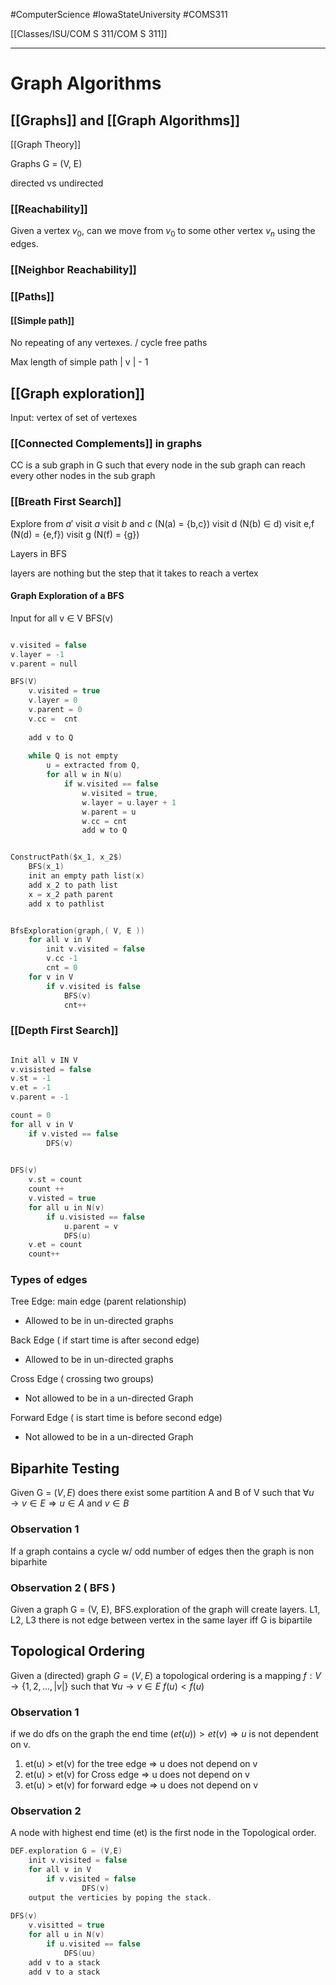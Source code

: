 #ComputerScience  #IowaStateUniversity  #COMS311 


[[Classes/ISU/COM S 311/COM S 311]] 

---

# Graph Algorithms


## [[Graphs]] and [[Graph Algorithms]]

[[Graph Theory]]

Graphs G = (V, E)

directed vs undirected

### [[Reachability]]

Given a vertex $v_0$, can we move from $v_0$ to some other vertex $v_n$ using the edges.

### [[Neighbor Reachability]]

### [[Paths]]

#### [[Simple path]]

No repeating of any vertexes. / cycle free paths

Max length of simple path | v | - 1  


## [[Graph exploration]]

Input: vertex of set of vertexes

### [[Connected Complements]] in graphs

CC is a sub graph in G such that every node in the sub graph can reach every other nodes in the sub graph


### [[Breath First Search]]



Explore from $a\prime$ 
visit $a$
visit $b$ and $c$ (N(a) = {b,c})
visit d (N(b) $\in$ d)
visit e,f (N(d) = {e,f})
visit g (N(f) = {g})

Layers in BFS 

layers are nothing but the step that it takes to reach a vertex



#### Graph Exploration of a BFS

Input for all  v $\in$ V
BFS(v)

```c

v.visited = false
v.layer = -1
v.parent = null

BFS(V)
	v.visited = true
	v.layer = 0
	v.parent = 0
	v.cc =  cnt
	
	add v to Q
	
	while Q is not empty
		u = extracted from Q,
		for all w in N(u)
			if w.visited == false
				w.visited = true, 
				w.layer = u.layer + 1 
				w.parent = u
				w.cc = cnt
				add w to Q

```



```c

ConstructPath($x_1, x_2$)
	BFS(x_1)
	init an empty path list(x)
	add x_2 to path list
	x = x_2 path parent
	add x to pathlist
```


```c

BfsExploration(graph,( V, E ))
	for all v in V
		init v.visited = false
		v.cc -1
		cnt = 0
	for v in V
		if v.visited is false
			BFS(v)
			cnt++
```

### [[Depth First Search]]

```c

Init all v IN V
v.visisted = false
v.st = -1
v.et = -1
v.parent = -1

count = 0
for all v in V
	if v.visted == false
		DFS(v)
	
```

```c
DFS(v)
	v.st = count
	count ++
	v.visted = true
	for all u in N(v)
		if u.visisted == false
			u.parent = v
			DFS(u)
	v.et = count
	count++

```


### Types of edges
Tree Edge: main edge (parent relationship)
- Allowed to be in un-directed graphs

Back Edge ( if start time is after second edge)
- Allowed to be in un-directed graphs

Cross Edge ( crossing two groups)
- Not allowed to be in a un-directed Graph

Forward Edge ( is start time is before second edge)
- Not allowed to be in a un-directed Graph


## Biparhite Testing
Given G = $(V,E)$ does there exist some partition A and B of V such that $\forall u \rightarrow v \in E \Rightarrow u \in A$ and $v \in B$


### Observation 1

If a graph contains a cycle w/ odd number of edges then the graph is non biparhite

### Observation 2 ( BFS )

Given a graph G = (V, E), BFS.exploration of the graph will create layers. L1, L2, L3 there is not edge between vertex in the same layer iff G is bipartile 



## Topological Ordering 
Given a (directed) graph $G = (V, E)$ a topological ordering is a mapping $f : V \rightarrow \{1,2, ..., |v|\}$ such that $\forall u \rightarrow v \in E$ $f(u) < f(u)$

### Observation 1

if we do dfs on the graph the end time $(et(u)) > et(v) \Rightarrow u$ is not dependent on v. 

1. et(u) > et(v) for the tree edge $\Rightarrow$ u does not depend on v
2. et(u) > et(v) for Cross edge $\Rightarrow$ u does not depend on v
3. et(u) > et(v) for forward edge  $\Rightarrow$ u does not depend on v

### Observation 2

A node with highest end time (et) is the first node in the Topological order. 

```c
DEF.exploration G = (V,E)
	init v.visited = false
	for all v in V
		if v.visited = false
				DFS(v)
	output the verticies by poping the stack.
			
DFS(v)
	v.visitted = true
	for all u in N(v)
		if u.visited == false
			DFS(uu)
	add v to a stack		
	add v to a stack		

```